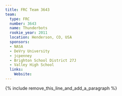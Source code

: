 ```yaml
---
title: FRC Team 3643
team:
  type: FRC
  number: 3643
  name: Thunderbots
  rookie_year: 2011
  location: Henderson, CO, USA
  sponsors:
  - NASA
  - DeVry University
  - jcpenney
  - Brighton School District 27J
  - Valley High School
  links:
    Website:
---
```


{% include remove_this_line_and_add_a_paragraph %}